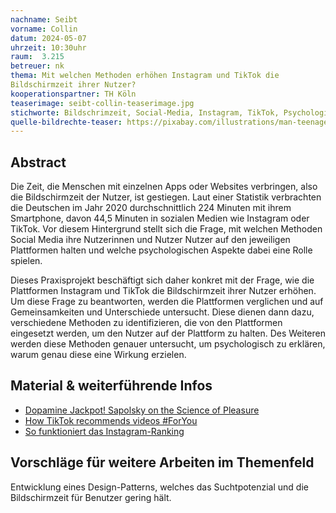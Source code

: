```yaml
---
nachname: Seibt
vorname: Collin
datum: 2024-05-07
uhrzeit: 10:30uhr
raum:  3.215
betreuer: nk
thema: Mit welchen Methoden erhöhen Instagram und TikTok die
Bildschirmzeit ihrer Nutzer?
kooperationspartner: TH Köln
teaserimage: seibt-collin-teaserimage.jpg
stichworte: Bildschrimzeit, Social-Media, Instagram, TikTok, Psychologie
quelle-bildrechte-teaser: https://pixabay.com/illustrations/man-teenager-online-addiction-car-8563220/
---
```


## Abstract
Die Zeit, die Menschen mit einzelnen Apps oder Websites verbringen, also die Bildschirmzeit der Nutzer, ist gestiegen. Laut einer Statistik verbrachten die Deutschen im Jahr 2020 durchschnittlich 224
Minuten mit ihrem Smartphone, davon 44,5 Minuten in sozialen Medien wie Instagram oder TikTok. Vor diesem Hintergrund stellt sich die Frage, mit welchen Methoden Social Media ihre Nutzerinnen und Nutzer
Nutzer auf den jeweiligen Plattformen halten und welche psychologischen Aspekte dabei eine Rolle spielen.

Dieses Praxisprojekt beschäftigt sich daher konkret mit der Frage, wie die Plattformen Instagram und TikTok die Bildschirmzeit ihrer Nutzer erhöhen.
Um diese Frage zu beantworten, werden die Plattformen verglichen und auf Gemeinsamkeiten und Unterschiede untersucht. Diese dienen dann dazu, verschiedene Methoden zu identifizieren,
die von den Plattformen eingesetzt werden, um den Nutzer auf der Plattform zu halten. Des Weiteren werden diese Methoden genauer untersucht, um psychologisch zu erklären, warum genau diese eine Wirkung erzielen.

## Material & weiterführende Infos
- [Dopamine Jackpot! Sapolsky on the Science of Pleasure](https://www.youtube.com/watch?v=axrywDP9Ii0)
- [How TikTok recommends videos #ForYou](https://newsroom.tiktok.com/en-us/how-tiktok-recommends-videos-for-you)
- [So funktioniert das Instagram-Ranking](https://about.instagram.com/de-de/blog/announcements/instagram-ranking-explained)

## Vorschläge für weitere Arbeiten im Themenfeld
Entwicklung eines Design-Patterns, welches das Suchtpotenzial und die Bildschirmzeit für Benutzer gering hält.
